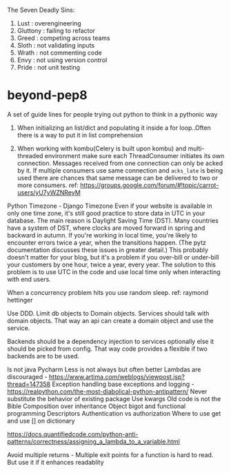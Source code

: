 
The Seven Deadly Sins:
1. Lust : overengineering
2. Gluttony : failing to refactor
3. Greed : competing across teams
4. Sloth : not validating inputs
5. Wrath : not commenting code
6. Envy : not using version control
7. Pride : not unit testing

# beyond-pep8
A set of guide lines for people trying out python to think in a pythonic way


1. When initializing an list/dict and populating it inside a for loop..Often there is a way to put it in list comprehension

2. When working with kombu(Celery is built upon kombu) and multi-threaded environment make sure each ThreadConsumer initiates its own connection. Messages received from one connection can only be acked by it. If multiple consumers use same connection and `acks_late` is being used there are chances that same message can be delivered to two or more consumers.
 ref: https://groups.google.com/forum/#!topic/carrot-users/yU7yWZNReyM
 
 

Python Timezone - Django Timezone
Even if your website is available in only one time zone, it's still good practice to store data in UTC in your database. The main reason is Daylight Saving Time (DST). Many countries have a system of DST, where clocks are moved forward in spring and backward in autumn. If you're working in local time, you're likely to encounter errors twice a year, when the transitions happen. (The pytz documentation discusses these issues in greater detail.) This probably doesn't matter for your blog, but it's a problem if you over-bill or under-bill your customers by one hour, twice a year, every year. The solution to this problem is to use UTC in the code and use local time only when interacting with end users.


When a concurrency problem hits you use random sleep. ref: raymond hettinger

Use DDD. Limit db objects to Domain objects. Services should talk with domain objects. That way an api can create a domain object and use the service.

Backends should be a dependency injection to services optionally else it should be picked from config. That way code provides a flexible if two backends are to be used.


Is not java
Pycharm
Less is not always but often better
Lambdas are discouraged - https://www.artima.com/weblogs/viewpost.jsp?thread=147358
Exception handling base exceptions and logging - https://realpython.com/the-most-diabolical-python-antipattern/
Never substitute the behavior of existing package
Use kwargs
Old code is not the Bible
Composition over inheritance
Object bigot and functional programming
Descriptors
Authentication vs authorization
Where to use get and use [] on dictionary 

https://docs.quantifiedcode.com/python-anti-patterns/correctness/assigning_a_lambda_to_a_variable.html

Avoid multiple returns - Multiple exit points for a function is hard to read. But use it if it enhances readablity


